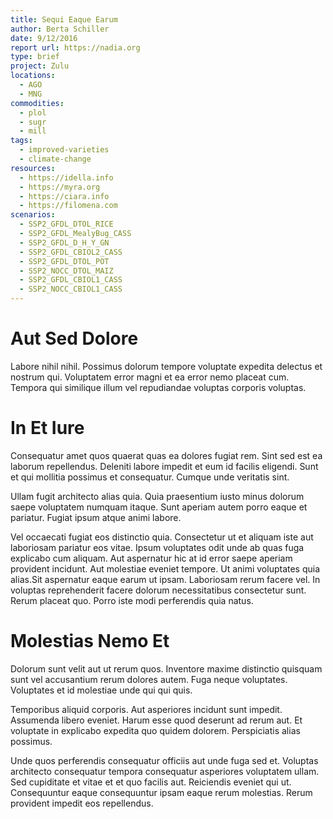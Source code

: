 ```yaml
---
title: Sequi Eaque Earum
author: Berta Schiller
date: 9/12/2016
report url: https://nadia.org
type: brief
project: Zulu
locations:
  - AGO
  - MNG
commodities:
  - plol
  - sugr
  - mill
tags:
  - improved-varieties
  - climate-change
resources:
  - https://idella.info
  - https://myra.org
  - https://ciara.info
  - https://filomena.com
scenarios:
  - SSP2_GFDL_DTOL_RICE
  - SSP2_GFDL_MealyBug_CASS
  - SSP2_GFDL_D_H_Y_GN
  - SSP2_GFDL_CBIOL2_CASS
  - SSP2_GFDL_DTOL_POT
  - SSP2_NOCC_DTOL_MAIZ
  - SSP2_GFDL_CBIOL1_CASS
  - SSP2_NOCC_CBIOL1_CASS
---
```

# Aut Sed Dolore
Labore nihil nihil. Possimus dolorum tempore voluptate expedita delectus et nostrum qui. Voluptatem error magni et ea error nemo placeat cum. Tempora qui similique illum vel repudiandae voluptas corporis voluptas.

# In Et Iure
Consequatur amet quos quaerat quas ea dolores fugiat rem. Sint sed est ea laborum repellendus. Deleniti labore impedit et eum id facilis eligendi. Sunt et qui mollitia possimus et consequatur. Cumque unde veritatis sint.
 Ullam fugit architecto alias quia. Quia praesentium iusto minus dolorum saepe voluptatem numquam itaque. Sunt aperiam autem porro eaque et pariatur. Fugiat ipsum atque animi labore.
 Vel occaecati fugiat eos distinctio quia. Consectetur ut et aliquam iste aut laboriosam pariatur eos vitae. Ipsum voluptates odit unde ab quas fuga explicabo cum aliquam. Aut aspernatur hic at id error saepe aperiam provident incidunt. Aut molestiae eveniet tempore. Ut animi voluptates quia alias.Sit aspernatur eaque earum ut ipsam. Laboriosam rerum facere vel. In voluptas reprehenderit facere dolorum necessitatibus consectetur sunt. Rerum placeat quo. Porro iste modi perferendis quia natus.

# Molestias Nemo Et
Dolorum sunt velit aut ut rerum quos. Inventore maxime distinctio quisquam sunt vel accusantium rerum dolores autem. Fuga neque voluptates. Voluptates et id molestiae unde qui qui quis.
 Temporibus aliquid corporis. Aut asperiores incidunt sunt impedit. Assumenda libero eveniet. Harum esse quod deserunt ad rerum aut. Et voluptate in explicabo expedita quo quidem dolorem. Perspiciatis alias possimus.
 Unde quos perferendis consequatur officiis aut unde fuga sed et. Voluptas architecto consequatur tempora consequatur asperiores voluptatem ullam. Sed cupiditate et vitae et et quo facilis aut. Reiciendis eveniet qui ut. Consequuntur eaque consequuntur ipsam eaque rerum molestias. Rerum provident impedit eos repellendus.

